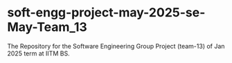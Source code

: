 # soft-engg-project-may-2025-se-May-Team_13
The Repository for the Software Engineering Group Project (team-13) of Jan 2025 term at IITM BS.
